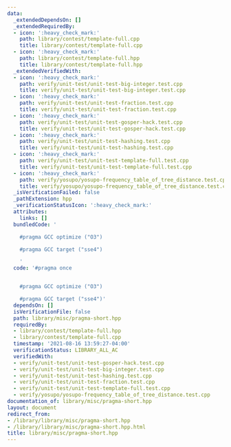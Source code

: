 ```yaml
---
data:
  _extendedDependsOn: []
  _extendedRequiredBy:
  - icon: ':heavy_check_mark:'
    path: library/contest/template-full.cpp
    title: library/contest/template-full.cpp
  - icon: ':heavy_check_mark:'
    path: library/contest/template-full.hpp
    title: library/contest/template-full.hpp
  _extendedVerifiedWith:
  - icon: ':heavy_check_mark:'
    path: verify/unit-test/unit-test-big-integer.test.cpp
    title: verify/unit-test/unit-test-big-integer.test.cpp
  - icon: ':heavy_check_mark:'
    path: verify/unit-test/unit-test-fraction.test.cpp
    title: verify/unit-test/unit-test-fraction.test.cpp
  - icon: ':heavy_check_mark:'
    path: verify/unit-test/unit-test-gosper-hack.test.cpp
    title: verify/unit-test/unit-test-gosper-hack.test.cpp
  - icon: ':heavy_check_mark:'
    path: verify/unit-test/unit-test-hashing.test.cpp
    title: verify/unit-test/unit-test-hashing.test.cpp
  - icon: ':heavy_check_mark:'
    path: verify/unit-test/unit-test-template-full.test.cpp
    title: verify/unit-test/unit-test-template-full.test.cpp
  - icon: ':heavy_check_mark:'
    path: verify/yosupo/yosupo-frequency_table_of_tree_distance.test.cpp
    title: verify/yosupo/yosupo-frequency_table_of_tree_distance.test.cpp
  _isVerificationFailed: false
  _pathExtension: hpp
  _verificationStatusIcon: ':heavy_check_mark:'
  attributes:
    links: []
  bundledCode: '

    #pragma GCC optimize ("O3")

    #pragma GCC target ("sse4")

    '
  code: '#pragma once


    #pragma GCC optimize ("O3")

    #pragma GCC target ("sse4")'
  dependsOn: []
  isVerificationFile: false
  path: library/misc/pragma-short.hpp
  requiredBy:
  - library/contest/template-full.hpp
  - library/contest/template-full.cpp
  timestamp: '2021-08-16 13:59:27-04:00'
  verificationStatus: LIBRARY_ALL_AC
  verifiedWith:
  - verify/unit-test/unit-test-gosper-hack.test.cpp
  - verify/unit-test/unit-test-big-integer.test.cpp
  - verify/unit-test/unit-test-hashing.test.cpp
  - verify/unit-test/unit-test-fraction.test.cpp
  - verify/unit-test/unit-test-template-full.test.cpp
  - verify/yosupo/yosupo-frequency_table_of_tree_distance.test.cpp
documentation_of: library/misc/pragma-short.hpp
layout: document
redirect_from:
- /library/library/misc/pragma-short.hpp
- /library/library/misc/pragma-short.hpp.html
title: library/misc/pragma-short.hpp
---
```

